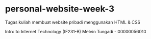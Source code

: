 # personal-website-week-3
Tugas kuliah membuat website pribadi menggunakan HTML &amp; CSS

Intro to Internet Technology (IF231-B)
Melvin Tungadi - 00000056010
